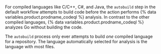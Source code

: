 For compiled languages like C/C++, C#, and Java, the `autobuild` step in the default workflow attempts to build code before the action performs {% data variables.product.prodname_codeql %} analysis. In contrast to the other compiled languages, {% data variables.product.prodname_codeql %} analyzes Go without building the code.

The `autobuild` process only ever attempts to build _one_ compiled language for a repository. The language automatically selected for analysis is the language with most files.


